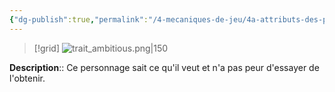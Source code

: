 ```yaml
---
{"dg-publish":true,"permalink":"/4-mecaniques-de-jeu/4a-attributs-des-personnages/traits-de-caractere/ambitieux/","tags":["gardenEntry"]}
---
```


>[!grid] 
>![trait_ambitious.png|150](/img/user/Z.%20Ressources/Traits_images/Trait_ambitious.png)

**Description**::  Ce personnage sait ce qu'il veut et n'a pas peur d'essayer de l'obtenir.





